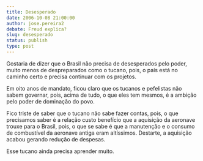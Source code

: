```yaml
---
title: Desesperado
date: 2006-10-08 21:00:00
author: jose.pereira2
debate: Freud explica?
slug: desesperado
status: publish 
type: post
---
```


Gostaria de dizer que o Brasil não precisa de desesperados pelo poder, muito menos de despreparados como o tucano, pois, o país está no caminho certo e precisa continuar com os projetos.


Em oito anos de mandato, ficou claro que os tucanos e pefelistas não sabem governar, pois, acima de tudo, o que eles tem mesmos, é a ambição pelo poder de dominação do povo.


Fico triste de saber que o tucano não sabe fazer contas, pois, o que precisamos saber é a relação custo benefício que a aquisição da aeronave trouxe para o Brasil, pois, o que se sabe é que a manutenção e o consumo de combustível da aeronave antiga eram altíssimos. Destarte, a aquisição acabou gerando redução de despesas.


Esse tucano ainda precisa aprender muito.



